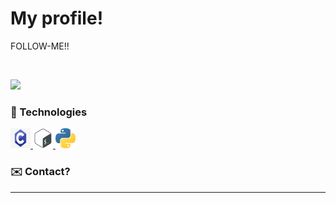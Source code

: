 
# My profile! 

FOLLOW-ME!!

<br>

![](https://komarev.com/ghpvc/?username=VitorMob-C&style=flat-square)

### :space_invader: Technologies

<p>
    <a href="#">
        <img alt="C" width="32em" height="32em" src="assets/c.svg">
    </a>
    <a href="#">
        <img alt="ShellScript" width="32em" height="32em" src="assets/shell.svg">
    </a>
    <a href="#">
        <img alt="Python" width="32em" height="32em" src="assets/1200px-Python-logo-notext.svg.svg">
    </a>  
    

</p>

### :envelope: Contact?

<p>
    <a 
        <img src="assets/Mob.png" alt="TryHackMe">
    <a
</p>

<hr>
